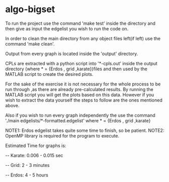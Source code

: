 # algo-bigset

To run the project use the command 'make test' inside the directory
and then give as input the edgelist you wish to run the code on.

In order to clean the main directory from any object files left(if left) 
use the command 'make clean'.

Output from every graph is located inside the 'output' directory.

CPLs are extracted with a python script into '*-cpls.out' inside the output
directory (where * = {Erdos , grid ,karate})files and then used by the
MATLAB script to create the desired plots.

For the sake of the exercise it is not necessary for the whole process to
be run through ,as there are already pre-calculated results.
By running the MATLAB script you will get the plots based on this data.
However if you wish to extract the data yourself the steps to follow are
the ones mentioned above.

Also if you wish to run every graph independently the use the command
'./main edgelists/*-formatted.edgelist' where * = {Erdos , grid ,karate}

NOTE1: Erdos edgelist takes quite some time to finish, so be patient.
NOTE2: OpenMP library is required for the program to execute.

Estimated Time for graphs is:

-- Karate: 0.006 - 0.015 sec

-- Grid: 2 - 3 minutes

-- Erdos: 4 - 5 hours
